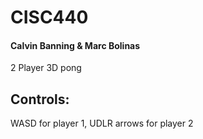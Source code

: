 # CISC440
#### Calvin Banning & Marc Bolinas
2 Player 3D pong
## Controls:
WASD for player 1, UDLR arrows for player 2

